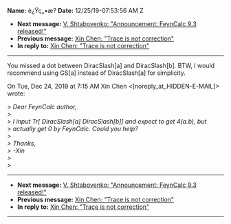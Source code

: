 **Name:** è¿Ÿç„•æ?
**Date:** 12/25/19-07:53:56 AM Z

  - **Next message:** [V. Shtabovenko: "Announcement: FeynCalc 9.3
    released\!"](1558.html)
  - **Previous message:** [Xin Chen: "Trace is not
    correction"](1556.html)
  - **In reply to:** [Xin Chen: "Trace is not correction"](1556.html)

-----

You missed a dot between DiracSlash[a] and
DiracSlash[b]. BTW, I would  
recommend using GS[a] instead of DiracSlash[a] for
simplicity.  

On Tue, Dec 24, 2019 at 7:15 AM Xin Chen
\<[noreply_at_HIDDEN-E-MAIL]\>
wrote:  

*\> Dear FeynCalc author,*  
*\>*  
*\> I input Tr[ DiracSlash[a] DiracSlash[b]] and
expect to get 4(a.b), but*  
*\> actually get 0 by FeynCalc. Could you help?*  
*\>*  
*\> Thanks,*  
*\> -Xin*  
*\>*  
*\>*  

-----

  - **Next message:** [V. Shtabovenko: "Announcement: FeynCalc 9.3
    released\!"](1558.html)
  - **Previous message:** [Xin Chen: "Trace is not
    correction"](1556.html)
  - **In reply to:** [Xin Chen: "Trace is not correction"](1556.html)

-----

